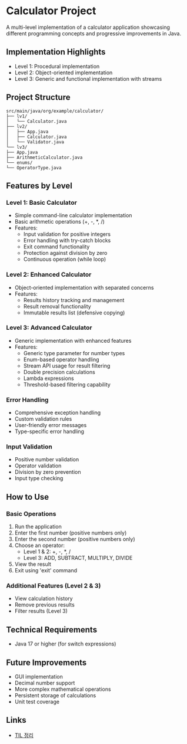 # Calculator Project

A multi-level implementation of a calculator application showcasing different programming concepts and progressive improvements in Java.


## Implementation Highlights
- Level 1: Procedural implementation
- Level 2: Object-oriented implementation
- Level 3: Generic and functional implementation with streams


## Project Structure
```
src/main/java/org/example/calculator/
├── lv1/
│   └── Calculator.java
├── lv2/
│   ├── App.java
│   ├── Calculator.java
│   └── Validator.java
└── lv3/
├── App.java
├── ArithmeticCalculator.java
└── enums/
└── OperatorType.java
```
## Features by Level

### Level 1: Basic Calculator
- Simple command-line calculator implementation
- Basic arithmetic operations (+, -, *, /)
- Features:
    - Input validation for positive integers
    - Error handling with try-catch blocks
    - Exit command functionality
    - Protection against division by zero
    - Continuous operation (while loop)

### Level 2: Enhanced Calculator
- Object-oriented implementation with separated concerns
- Features:
    - Results history tracking and management
    - Result removal functionality
    - Immutable results list (defensive copying)

### Level 3: Advanced Calculator
- Generic implementation with enhanced features
- Features:
    - Generic type parameter for number types
    - Enum-based operator handling
    - Stream API usage for result filtering
    - Double precision calculations
    - Lambda expressions
    - Threshold-based filtering capability


### Error Handling
- Comprehensive exception handling
- Custom validation rules
- User-friendly error messages
- Type-specific error handling

### Input Validation
- Positive number validation
- Operator validation
- Division by zero prevention
- Input type checking

## How to Use

### Basic Operations
1. Run the application
2. Enter the first number (positive numbers only)
3. Enter the second number (positive numbers only)
4. Choose an operator:
    - Level 1 & 2: +, -, *, /
    - Level 3: ADD, SUBTRACT, MULTIPLY, DIVIDE
5. View the result
6. Exit using 'exit' command

### Additional Features (Level 2 & 3)
- View calculation history
- Remove previous results
- Filter results (Level 3)

## Technical Requirements
- Java 17 or higher (for switch expressions)


## Future Improvements
- GUI implementation
- Decimal number support
- More complex mathematical operations
- Persistent storage of calculations
- Unit test coverage

## Links
- [TIL 정리](https://velog.io/@alia/JS와-비교하며-자바와-익숙해지기)